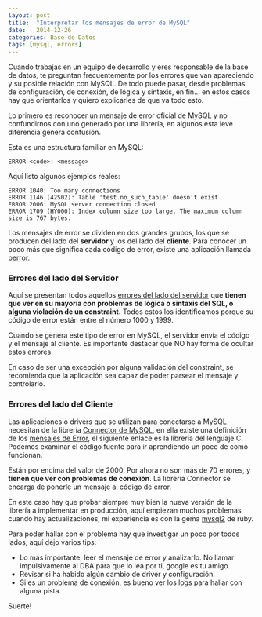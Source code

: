 ```yaml
---
layout: post
title:  "Interpretar los mensajes de error de MySQL"
date:   2014-12-26
categories: Base de Datos
tags: [mysql, errors]
---
```


Cuando trabajas en un equipo de desarrollo y eres responsable de la base de datos, te preguntan frecuentemente por los errores que van apareciendo y su posible relación con MySQL. De todo puede pasar, desde problemas de configuración, de conexión, de lógica y sintaxis, en fin... en estos casos hay que orientarlos y quiero explicarles de que va todo esto.

Lo primero es reconocer un mensaje de error oficial de MySQL y no confundirnos con uno generado por una librería, en algunos esta leve diferencia genera confusión.

Esta es una estructura familiar en MySQL:

```
ERROR <code>: <message>
```

Aquí listo algunos ejemplos reales:

```
ERROR 1040: Too many connections
ERROR 1146 (42S02): Table 'test.no_such_table' doesn't exist
ERROR 2006: MySQL server connection closed
ERROR 1709 (HY000): Index column size too large. The maximum column size is 767 bytes.
```

Los mensajes de error se dividen en dos grandes grupos, los que se producen del lado del **servidor** y los del lado del **cliente**. Para conocer un poco más que significa cada código de error, existe una aplicación llamada [perror](http://dev.mysql.com/doc/refman/5.6/en/perror.html).

### Errores del lado del Servidor

Aquí se presentan todos aquellos [errores del lado del servidor](http://dev.mysql.com/doc/refman/5.6/en/error-messages-server.html) que **tienen que  ver en su mayoría con problemas de lógica o sintaxis del SQL, o alguna violación de un constraint.** Todos estos los identificamos porque su código de error están entre el número 1000 y 1999.

Cuando se genera este tipo de error en MySQL, el servidor envía el código y el mensaje al cliente. Es importante destacar que NO hay forma de ocultar estos errores.

En caso de ser una excepción por alguna validación del constraint, se recomienda que la aplicación sea capaz de poder parsear el mensaje y controlarlo.

### Errores del lado del Cliente

Las aplicaciones o drivers que se utilizan para conectarse a MySQL necesitan de la librería [Connector de MySQL](http://dev.mysql.com/downloads/connector/c/), en ella existe una definición de los [mensajes de Error](http://dev.mysql.com/doc/refman/5.6/en/error-messages-client.html), el siguiente enlace es la librería del lenguaje C. Podemos examinar el código fuente para ir aprendiendo un poco de como funcionan.

Están por encima del valor de 2000. Por ahora no son más de 70 errores, y **tienen que ver con problemas de conexión**. La librería Connector se encarga de ponerle un mensaje al código de error.

En este caso hay que probar siempre muy bien la nueva versión de la librería a implementar en producción, aquí empiezan muchos problemas cuando hay actualizaciones, mi experiencia es con la gema [mysql2](https://github.com/brianmario/mysql2) de ruby.

Para poder hallar con el problema hay que investigar un poco por todos lados, aquí dejo varios tips:

* Lo más importante, leer el mensaje de error y analizarlo. No llamar impulsivamente al DBA para que lo lea por ti, google es tu amigo.
* Revisar si ha habido algún cambio de driver y configuración.
* Si es un problema de conexión, es bueno ver los logs para hallar con alguna pista.

Suerte!
